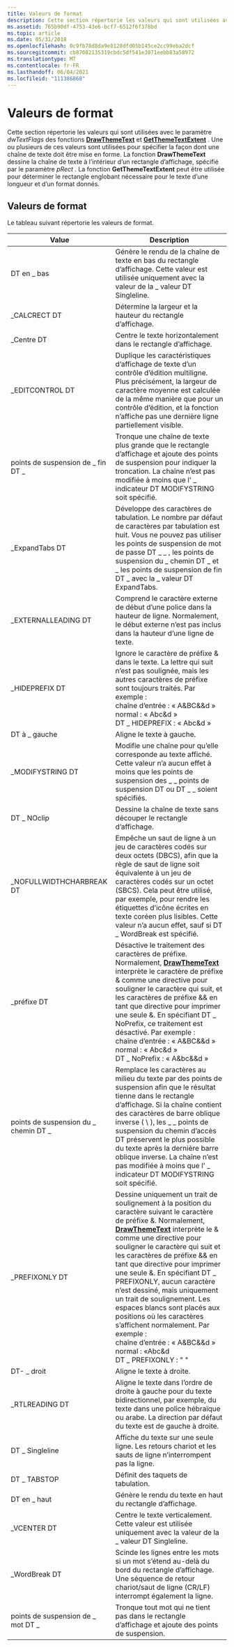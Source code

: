 ```yaml
---
title: Valeurs de format
description: Cette section répertorie les valeurs qui sont utilisées avec le paramètre dwTextFlags des fonctions DrawThemeText et GetThemeTextExtent.
ms.assetid: 765b90df-4753-43e6-bcf7-6512f6f378bd
ms.topic: article
ms.date: 05/31/2018
ms.openlocfilehash: 0c9fb78d8da9e8128dfd05b145ce2cc99eba2dcf
ms.sourcegitcommit: cb87082135319cbdc5df541e3071eebb83a58972
ms.translationtype: MT
ms.contentlocale: fr-FR
ms.lasthandoff: 06/04/2021
ms.locfileid: "111386868"
---
```

# <a name="format-values"></a>Valeurs de format

Cette section répertorie les valeurs qui sont utilisées avec le paramètre *dwTextFlags* des fonctions [**DrawThemeText**](/windows/desktop/api/Uxtheme/nf-uxtheme-drawthemetext) et [**GetThemeTextExtent**](/windows/desktop/api/Uxtheme/nf-uxtheme-getthemetextextent) . Une ou plusieurs de ces valeurs sont utilisées pour spécifier la façon dont une chaîne de texte doit être mise en forme. La fonction **DrawThemeText** dessine la chaîne de texte à l’intérieur d’un rectangle d’affichage, spécifié par le paramètre *pRect* . La fonction **GetThemeTextExtent** peut être utilisée pour déterminer le rectangle englobant nécessaire pour le texte d’une longueur et d’un format donnés.

## <a name="format-values"></a>Valeurs de format

Le tableau suivant répertorie les valeurs de format.



| Value                    | Description                                                                                                                                                                                                                                                                                                                                                                                                                                                                                                                                                                                                                           |
|--------------------------|---------------------------------------------------------------------------------------------------------------------------------------------------------------------------------------------------------------------------------------------------------------------------------------------------------------------------------------------------------------------------------------------------------------------------------------------------------------------------------------------------------------------------------------------------------------------------------------------------------------------------------------|
| DT en \_ bas               | Génère le rendu de la chaîne de texte en bas du rectangle d’affichage. Cette valeur est utilisée uniquement avec la valeur de la \_ valeur DT Singleline.                                                                                                                                                                                                                                                                                                                                                                                                                                                                                                                |
| \_CALCRECT DT             | Détermine la largeur et la hauteur du rectangle d’affichage.                                                                                                                                                                                                                                                                                                                                                                                                                                                                                                                                                                             |
| \_Centre DT               | Centre le texte horizontalement dans le rectangle d’affichage.                                                                                                                                                                                                                                                                                                                                                                                                                                                                                                                                                                                   |
| \_EDITCONTROL DT          | Duplique les caractéristiques d’affichage de texte d’un contrôle d’édition multiligne. Plus précisément, la largeur de caractère moyenne est calculée de la même manière que pour un contrôle d’édition, et la fonction n’affiche pas une dernière ligne partiellement visible.                                                                                                                                                                                                                                                                                                                                                                                       |
| points de suspension de \_ fin DT \_        | Tronque une chaîne de texte plus grande que le rectangle d’affichage et ajoute des points de suspension pour indiquer la troncation. La chaîne n’est pas modifiée à moins que l' \_ indicateur DT MODIFYSTRING soit spécifié.                                                                                                                                                                                                                                                                                                                                                                                                                                           |
| \_ExpandTabs DT           | Développe des caractères de tabulation. Le nombre par défaut de caractères par tabulation est huit. Vous ne pouvez pas utiliser les points de suspension de mot de passe DT \_ \_ , les points de suspension du \_ chemin DT \_ et \_ les points de suspension de fin DT \_ avec la \_ valeur DT ExpandTabs.                                                                                                                                                                                                                                                                                                                                                                                                                                     |
| \_EXTERNALLEADING DT      | Comprend le caractère externe de début d’une police dans la hauteur de ligne. Normalement, le début externe n’est pas inclus dans la hauteur d’une ligne de texte.                                                                                                                                                                                                                                                                                                                                                                                                                                                                                               |
| \_HIDEPREFIX DT           | Ignore le caractère de préfixe & dans le texte. La lettre qui suit n’est pas soulignée, mais les autres caractères de préfixe sont toujours traités. Par exemple :<br/> chaîne d’entrée : « A&BC&&d »<br/> normal : « A<span class="underline">b</span>c&d »<br/> DT \_ HIDEPREFIX : « Abc&d »<br/>                                                                                                                                                                                                                                                                                                                                       |
| DT à \_ gauche                 | Aligne le texte à gauche.                                                                                                                                                                                                                                                                                                                                                                                                                                                                                                                                                                                                              |
| \_MODIFYSTRING DT         | Modifie une chaîne pour qu’elle corresponde au texte affiché. Cette valeur n’a aucun effet à moins que les points de suspension des \_ \_ points de suspension DT ou DT \_ \_ soient spécifiés.                                                                                                                                                                                                                                                                                                                                                                                                                                                                                                  |
| DT \_ NOclip               | Dessine la chaîne de texte sans découper le rectangle d’affichage.                                                                                                                                                                                                                                                                                                                                                                                                                                                                                                                                                                         |
| \_NOFULLWIDTHCHARBREAK DT | Empêche un saut de ligne à un jeu de caractères codés sur deux octets (DBCS), afin que la règle de saut de ligne soit équivalente à un jeu de caractères codés sur un octet (SBCS). Cela peut être utilisé, par exemple, pour rendre les étiquettes d’icône écrites en texte coréen plus lisibles. Cette valeur n’a aucun effet, sauf si DT \_ WordBreak est spécifié.                                                                                                                                                                                                                                                                                                                                   |
| \_préfixe DT             | Désactive le traitement des caractères de préfixe. Normalement, [**DrawThemeText**](/windows/desktop/api/Uxtheme/nf-uxtheme-drawthemetext) interprète le caractère de préfixe & comme une directive pour souligner le caractère qui suit, et les caractères de préfixe && en tant que directive pour imprimer une seule &. En spécifiant DT \_ NoPrefix, ce traitement est désactivé. Par exemple :<br/> chaîne d’entrée : « A&BC&&d »<br/> normal : « A<span class="underline">b</span>c&d »<br/> DT \_ NoPrefix : « A&bc&&d »<br/>                                                                                                                                                            |
| points de suspension du \_ chemin DT \_       | Remplace les caractères au milieu du texte par des points de suspension afin que le résultat tienne dans le rectangle d’affichage. Si la chaîne contient des caractères de barre oblique inverse ( \\ ), les \_ \_ points de suspension du chemin d’accès DT préservent le plus possible du texte après la dernière barre oblique inverse. La chaîne n’est pas modifiée à moins que l' \_ indicateur DT MODIFYSTRING soit spécifié.                                                                                                                                                                                                                                                                                                       |
| \_PREFIXONLY DT           | Dessine uniquement un trait de soulignement à la position du caractère suivant le caractère de préfixe &. Normalement, [**DrawThemeText**](/windows/desktop/api/Uxtheme/nf-uxtheme-drawthemetext) interprète le & comme une directive pour souligner le caractère qui suit et les caractères de préfixe && en tant que directive pour imprimer une seule &. En spécifiant DT \_ PREFIXONLY, aucun caractère n’est dessiné, mais uniquement un trait de soulignement. Les espaces blancs sont placés aux positions où les caractères s’affichent normalement. Par exemple : <br/> chaîne d’entrée : « A&BC&&d »<br/> normal : «A<span class="underline">b</span>c&d<br/> DT \_ PREFIXONLY : " <span class="underline"></span> "<br/> |
| DT- \_ droit                | Aligne le texte à droite.                                                                                                                                                                                                                                                                                                                                                                                                                                                                                                                                                                                                             |
| \_RTLREADING DT           | Aligne le texte dans l’ordre de droite à gauche pour du texte bidirectionnel, par exemple, du texte dans une police hébraïque ou arabe. La direction par défaut du texte est de gauche à droite.                                                                                                                                                                                                                                                                                                                                                                                                                                                                           |
| DT \_ Singleline           | Affiche du texte sur une seule ligne. Les retours chariot et les sauts de ligne n’interrompent pas la ligne.                                                                                                                                                                                                                                                                                                                                                                                                                                                                                                                                                |
| DT \_ TABSTOP              | Définit des taquets de tabulation.                                                                                                                                                                                                                                                                                                                                                                                                                                                                                                                                                                                                                       |
| DT en \_ haut                  | Génère le rendu du texte en haut du rectangle d’affichage.                                                                                                                                                                                                                                                                                                                                                                                                                                                                                                                                                                                 |
| \_VCENTER DT              | Centre le texte verticalement. Cette valeur est utilisée uniquement avec la valeur de la \_ valeur DT Singleline.                                                                                                                                                                                                                                                                                                                                                                                                                                                                                                                                                       |
| \_WordBreak DT            | Scinde les lignes entre les mots si un mot s’étend au-delà du bord du rectangle d’affichage. Une séquence de retour chariot/saut de ligne (CR/LF) interrompt également la ligne.                                                                                                                                                                                                                                                                                                                                                                                                                                                                          |
| points de suspension de \_ mot DT \_       | Tronque tout mot qui ne tient pas dans le rectangle d’affichage et ajoute des points de suspension.                                                                                                                                                                                                                                                                                                                                                                                                                                                                                                                                                   |



 

 

 





